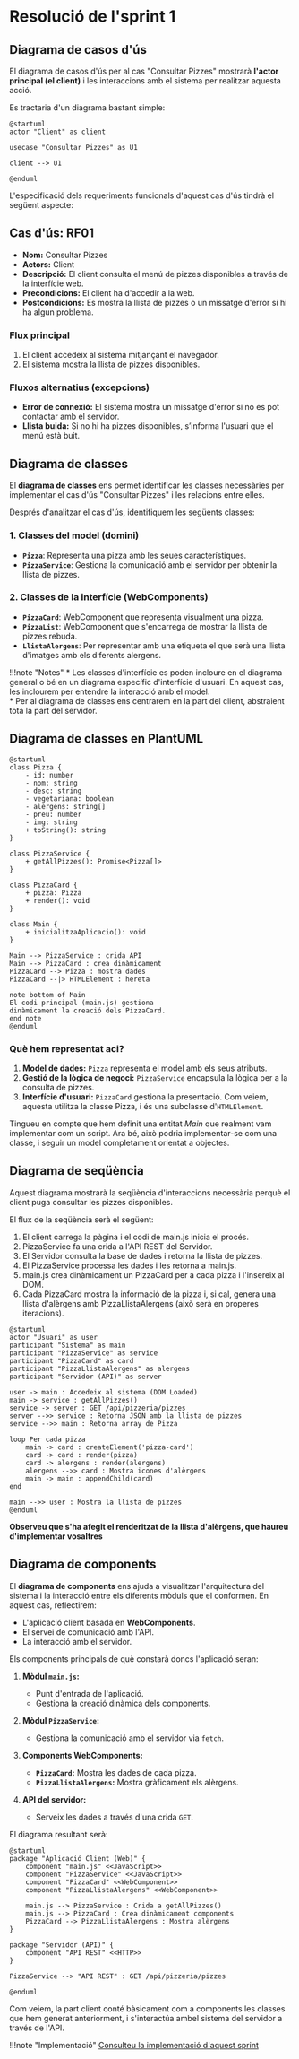 # Resolució de l'sprint 1

## Diagrama de casos d'ús

El diagrama de casos d'ús per al cas "Consultar Pizzes" mostrarà **l'actor principal (el client)** i les interaccions amb el sistema per realitzar aquesta acció.

Es tractaria d'un diagrama bastant simple:

```plantuml
@startuml
actor "Client" as client

usecase "Consultar Pizzes" as U1

client --> U1

@enduml
```

L'especificació dels requeriments funcionals d'aquest cas d'ús tindrà el següent aspecte:

## Cas d'ús: RF01

- **Nom:** Consultar Pizzes  
- **Actors:** Client
- **Descripció:** El client consulta el menú de pizzes disponibles a través de la interfície web.  
- **Precondicions:** El client ha d'accedir a la web.  
- **Postcondicions:** Es mostra la llista de pizzes o un missatge d'error si hi ha algun problema.  

### Flux principal  

1. El client accedeix al sistema mitjançant el navegador.  
2. El sistema mostra la llista de pizzes disponibles.  

### Fluxos alternatius (excepcions)  

- **Error de connexió:** El sistema mostra un missatge d'error si no es pot contactar amb el servidor.  
- **Llista buida:** Si no hi ha pizzes disponibles, s’informa l'usuari que el menú està buit.  

## Diagrama de classes

El **diagrama de classes** ens permet identificar les classes necessàries per implementar el cas d'ús "Consultar Pizzes" i les relacions entre elles.

Després d'analitzar el cas d'ús, identifiquem les següents classes:

### **1. Classes del model (domini)**

- **`Pizza`**: Representa una pizza amb les seues característiques.  
- **`PizzaService`**: Gestiona la comunicació amb el servidor per obtenir la llista de pizzes.

### **2. Classes de la interfície (WebComponents)**
- **`PizzaCard`**: WebComponent que representa visualment una pizza.  
- **`PizzaList`**: WebComponent que s'encarrega de mostrar la llista de pizzes rebuda.
- **`LlistaAlergens`**: Per representar amb una etiqueta el que serà una llista d'imatges amb els diferents alergens.

!!!note "Notes"
     * Les classes d'interfície es poden incloure en el diagrama general o bé en un diagrama específic d'interfície d'usuari. En aquest cas, les inclourem per entendre la interacció amb el model.  
     * Per al diagrama de classes ens centrarem en la part del client, abstraient tota la part del servidor.


## Diagrama de classes en PlantUML

```plantuml
@startuml
class Pizza {
    - id: number
    - nom: string
    - desc: string
    - vegetariana: boolean
    - alergens: string[]
    - preu: number
    - img: string
    + toString(): string
}

class PizzaService {
    + getAllPizzes(): Promise<Pizza[]>
}

class PizzaCard {
    + pizza: Pizza
    + render(): void
}

class Main {
    + inicialitzaAplicacio(): void
}

Main --> PizzaService : crida API
Main --> PizzaCard : crea dinàmicament
PizzaCard --> Pizza : mostra dades
PizzaCard --|> HTMLElement : hereta

note bottom of Main
El codi principal (main.js) gestiona
dinàmicament la creació dels PizzaCard.
end note
@enduml

```

### **Què hem representat aci?**

1. **Model de dades:** `Pizza` representa el model amb els seus atributs.  
2. **Gestió de la lògica de negoci:**  `PizzaService` encapsula la lògica per a la consulta de pizzes.
3. **Interfície d'usuari:** `PizzaCard` gestiona la presentació.  Com veiem, aquesta utilitza la classe Pizza, i és una subclasse d'`HTMLElement`.

Tingueu en compte que hem definit una entitat *Main* que realment vam implementar com un script. Ara bé, això podria implementar-se com una classe, i seguir un model completament orientat a objectes.

## Diagrama de seqüència

Aquest diagrama mostrarà la seqüència d'interaccions necessària perquè el client puga consultar les pizzes disponibles. 

El flux de la seqüència serà el següent:

1. El client carrega la pàgina i el codi de main.js inicia el procés.
2. PizzaService fa una crida a l'API REST del Servidor.
3. El Servidor consulta la base de dades i retorna la llista de pizzes.
4. El PizzaService processa les dades i les retorna a main.js.
5. main.js crea dinàmicament un PizzaCard per a cada pizza i l'insereix al DOM.
6. Cada PizzaCard mostra la informació de la pizza i, si cal, genera una llista d'alèrgens amb PizzaLlistaAlergens (això serà en properes iteracions).


```plantuml
@startuml
actor "Usuari" as user
participant "Sistema" as main
participant "PizzaService" as service
participant "PizzaCard" as card
participant "PizzaLlistaAlergens" as alergens
participant "Servidor (API)" as server

user -> main : Accedeix al sistema (DOM Loaded)
main -> service : getAllPizzes()
service -> server : GET /api/pizzeria/pizzes
server -->> service : Retorna JSON amb la llista de pizzes
service -->> main : Retorna array de Pizza

loop Per cada pizza
    main -> card : createElement('pizza-card')
    card -> card : render(pizza)
    card -> alergens : render(alergens)
    alergens -->> card : Mostra icones d'alèrgens
    main -> main : appendChild(card)
end

main -->> user : Mostra la llista de pizzes
@enduml
```

**Observeu que s'ha afegit el renderitzat de la llista d'alèrgens, que haureu d'implementar vosaltres**


## Diagrama de components

El **diagrama de components** ens ajuda a visualitzar l'arquitectura del sistema i la interacció entre els diferents mòduls que el conformen. En aquest cas, reflectirem:  

- L'aplicació client basada en **WebComponents**.  
- El servei de comunicació amb l'API.  
- La interacció amb el servidor.  

Els components principals de què constarà doncs l'aplicació seran:

1. **Mòdul `main.js`:**  
   - Punt d'entrada de l'aplicació.  
   - Gestiona la creació dinàmica dels components.  

2. **Mòdul `PizzaService`:**  
   - Gestiona la comunicació amb el servidor via `fetch`.  

3. **Components WebComponents:**  
   - **`PizzaCard`:** Mostra les dades de cada pizza.  
   - **`PizzaLlistaAlergens`:** Mostra gràficament els alèrgens.  

4. **API del servidor:**  
   - Serveix les dades a través d'una crida `GET`.  


El diagrama resultant serà:

```plantuml
@startuml
package "Aplicació Client (Web)" {
    component "main.js" <<JavaScript>>
    component "PizzaService" <<JavaScript>>
    component "PizzaCard" <<WebComponent>>
    component "PizzaLlistaAlergens" <<WebComponent>>

    main.js --> PizzaService : Crida a getAllPizzes()
    main.js --> PizzaCard : Crea dinàmicament components
    PizzaCard --> PizzaLlistaAlergens : Mostra alèrgens
}

package "Servidor (API)" {
    component "API REST" <<HTTP>>
}

PizzaService --> "API REST" : GET /api/pizzeria/pizzes

@enduml
```

Com veiem, la part client conté bàsicament com a components les classes que hem generat anteriorment, i s'interactúa ambel sistema del servidor a través de l'API.

!!!note "Implementació"
    [Consulteu la implementació d'aquest sprint](https://joamuran.net/curs24_25/lmi/u3_webcomponents/sprint1/)